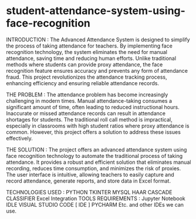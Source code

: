 # student-attendance-system-using-face-recognition
INTRODUCTION :
The Advanced Attendance System is designed to simplify the process of taking attendance for teachers. By implementing face recognition technology, the system eliminates the need for manual attendance, saving time and reducing human efforts. Unlike traditional methods where students can provide proxy attendance, the face recognition feature ensures accuracy and prevents any form of attendance fraud. This project revolutionizes the attendance tracking process, enhancing efficiency and ensuring reliable attendance records.

THE PROBLEM :
The attendance problem has become increasingly challenging in modern times. Manual attendance-taking consumes a significant amount of time, often leading to reduced instructional hours. Inaccurate or missed attendance records can result in attendance shortages for students. The traditional roll call method is impractical, especially in classrooms with high student ratios where proxy attendance is common. However, this project offers a solution to address these issues effectively.

THE SOLUTION :
The project offers an advanced attendance system using face recognition technology to automate the traditional process of taking attendance. It provides a robust and efficient solution that eliminates manual recording, reduces time consumption, and minimizes the risk of proxies. The user interface is intuitive, allowing teachers to easily capture and record attendance, generate reports, and store data in Excel format.

TECHNOLOGIES USED :
PYTHON
TKINTER
MYSQL
HAAR CASCADE CLASSIFIER
Excel Integration
TOOLS REQUIREMENTS :
Jupyter Notebook
IDLE
VISUAL STUDIO CODE [ IDE ]
PYCHARM Etc. and other IDEs we can use.
